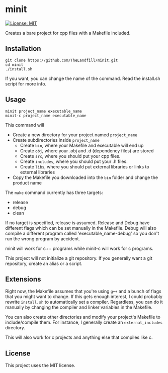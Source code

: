 # minit
[![License: MIT](https://img.shields.io/badge/License-MIT-yellow.svg)](https://opensource.org/licenses/MIT)

Creates a bare project for cpp files with a Makefile included.

## Installation

```
git clone https://github.com/TheLandfill/minit.git
cd minit
./install.sh
```

If you want, you can change the name of the command. Read the install.sh script for more info.

## Usage
```
minit project_name executable_name
minit-c project_name executable_name
```

This command will

-  Create a new directory for your project named `project_name`
-  Create subdirectories inside `project_name`
    -  Create `bin`, where your Makefile and executable will end up
    -  Create `obj`, where your .obj and .d (dependency files) are stored
    -  Create `src`, where you should put your cpp files.
    -  Create `includes`, where you should put your .h files.
    -  Create `libs`, where you should put external libraries or links to external libraries
-  Copy the Makefile you downloaded into the `bin` folder and change the product name

The `make` command currently has three targets:
-   release
-   debug
-   clean

If no target is specified, release is assumed. Release and Debug have different flags which can be set manually in the Makefile. Debug will also compile a different program called 'executable_name-debug' so you don't run the wrong program by accident.

minit will work for c++ programs while minit-c will work for c programs.

This project will not initialize a git repository. If you generally want a git repository, create an alias or a script.

## Extensions

Right now, the Makefile assumes that you're using `g++` and a bunch of flags that you might want to change. If this gets enough interest, I could probably rewrite `install.sh` to automatically set a compiler. Regardless, you can do it manually by changing the compiler and linker variables in the Makefile.

You can also create other directories and modify your project's Makefile to include/compile them. For instance, I generally create an `external_includes` directory.

This will also work for c projects and anything else that compiles like c.

## License

This project uses the MIT license.
